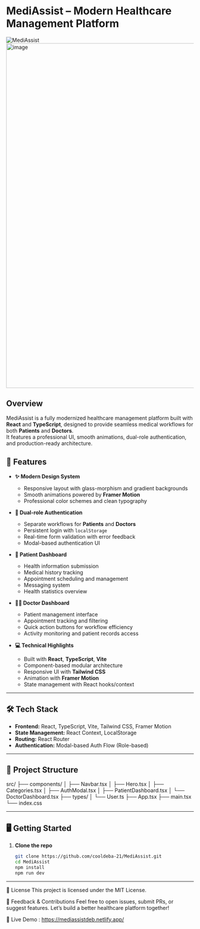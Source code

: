 # MediAssist – Modern Healthcare Management Platform

![MediAssist](https://mediassistdeb.netlify.app/)
<img width="1869" height="927" alt="image" src="https://github.com/user-attachments/assets/0d6c59fa-1d57-48f1-a3dd-3b115389b3fd" />

## Overview

MediAssist is a fully modernized healthcare management platform built with **React** and **TypeScript**, designed to provide seamless medical workflows for both **Patients** and **Doctors**.  
It features a professional UI, smooth animations, dual-role authentication, and production-ready architecture.

## 🚀 Features

- **✨ Modern Design System**
  - Responsive layout with glass-morphism and gradient backgrounds
  - Smooth animations powered by **Framer Motion**
  - Professional color schemes and clean typography

- **🔐 Dual-role Authentication**
  - Separate workflows for **Patients** and **Doctors**
  - Persistent login with `localStorage`
  - Real-time form validation with error feedback
  - Modal-based authentication UI

- **🏥 Patient Dashboard**
  - Health information submission
  - Medical history tracking
  - Appointment scheduling and management
  - Messaging system
  - Health statistics overview

- **👨‍⚕️ Doctor Dashboard**
  - Patient management interface
  - Appointment tracking and filtering
  - Quick action buttons for workflow efficiency
  - Activity monitoring and patient records access

- **💻 Technical Highlights**
  - Built with **React**, **TypeScript**, **Vite**
  - Component-based modular architecture
  - Responsive UI with **Tailwind CSS**
  - Animation with **Framer Motion**
  - State management with React hooks/context

---

## 🛠️ Tech Stack

- **Frontend:** React, TypeScript, Vite, Tailwind CSS, Framer Motion
- **State Management:** React Context, LocalStorage
- **Routing:** React Router
- **Authentication:** Modal-based Auth Flow (Role-based)

---

## 📂 Project Structure

src/
├── components/
│ ├── Navbar.tsx
│ ├── Hero.tsx
│ ├── Categories.tsx
│ ├── AuthModal.tsx
│ ├── PatientDashboard.tsx
│ └── DoctorDashboard.tsx
├── types/
│ └── User.ts
├── App.tsx
├── main.tsx
└── index.css

---

## 🖥️ Getting Started

1. **Clone the repo**
   ```bash
   git clone https://github.com/cooldeba-21/MediAssist.git
   cd MediAssist
   npm install
   npm run dev 
---

📃 License
This project is licensed under the MIT License.

💬 Feedback & Contributions
Feel free to open issues, submit PRs, or suggest features.
Let’s build a better healthcare platform together!

🔗 Live Demo : 
https://mediassistdeb.netlify.app/
